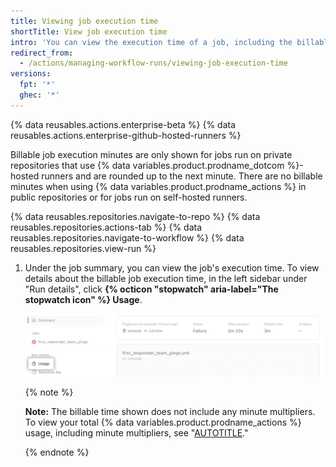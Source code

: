 ```yaml
---
title: Viewing job execution time
shortTitle: View job execution time
intro: 'You can view the execution time of a job, including the billable minutes that a job accrued.'
redirect_from:
  - /actions/managing-workflow-runs/viewing-job-execution-time
versions:
  fpt: '*'
  ghec: '*'
---
```


{% data reusables.actions.enterprise-beta %}
{% data reusables.actions.enterprise-github-hosted-runners %}

Billable job execution minutes are only shown for jobs run on private repositories that use {% data variables.product.prodname_dotcom %}-hosted runners and are rounded up to the next minute. There are no billable minutes when using {% data variables.product.prodname_actions %} in public repositories or for jobs run on self-hosted runners.

{% data reusables.repositories.navigate-to-repo %}
{% data reusables.repositories.actions-tab %}
{% data reusables.repositories.navigate-to-workflow %}
{% data reusables.repositories.view-run %}
1. Under the job summary, you can view the job's execution time. To view details about the billable job execution time, in the left sidebar under "Run details", click **{% octicon "stopwatch" aria-label="The stopwatch icon" %} Usage**.

   ![Run and billable time details link](/assets/images/help/repository/view-run-billable-time.png)

   {% note %}

   **Note:** The billable time shown does not include any minute multipliers. To view your total {% data variables.product.prodname_actions %} usage, including minute multipliers, see "[AUTOTITLE](/billing/managing-billing-for-github-actions/viewing-your-github-actions-usage)."

   {% endnote %}
